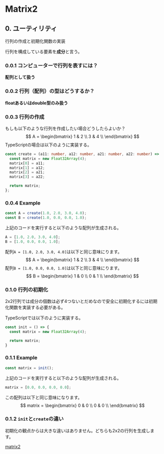 # Matrix2

## 0. ユーティリティ

行列の作成と初期化関数の実装

行列を構成している要素を**成分**と言う。

### 0.0.1 コンピューターで行列を表すには？

**配列として扱う**

### 0.0.2 行列（配列）の型はどうするか？

**floatあるいはdouble型のみ扱う**

### 0.0.3 行列の作成

もしも以下のような行列を作成したい場合どうしたらよいか？
$$
A = 
\begin{bmatrix}
1 & 2 \\
3 & 4 \\
\end{bmatrix}
$$
TypeScriptの場合は以下のように実装する。

```typescript
const create = (a11: number, a12: number, a21: number, a22: number) => {
  const matrix = new Float32Array(4);
  matrix[0] = a11;
  matrix[1] = a12;
  matrix[2] = a21;
  matrix[3] = a22;

  return matrix;
};
```

### 0.0.4 Example

```typescript
const A = create(1.0, 2.0, 3.0, 4.0);
const B = create(1.0, 0.0, 0.0, 1.0);
```

上記のコードを実行すると以下のような配列が生成される。

```typescript
A = [1.0, 2.0, 3.0, 4.0];
B = [1.0, 0.0, 0.0, 1.0];
```

配列```A = [1.0, 2.0, 3.0, 4.0]```は以下と同じ意味にります。
$$
A = 
\begin{bmatrix}
1 & 2 \\
3 & 4 \\
\end{bmatrix}
$$
配列```B = [1.0, 0.0, 0.0, 1.0]```は以下と同じ意味にります。
$$
B = 
\begin{bmatrix}
1 & 0 \\
0 & 1 \\
\end{bmatrix}
$$



### 0.1.0 行列の初期化

2x2行列では成分の個数は必ず4つないとだめなので安全に初期化するには初期化関数を実装する必要がある。

TypeScriptでは以下のように実装する。

```typescript
const init = () => {
  const matrix = new Float32Array(4);

  return matrix;
}
```



### 0.1.1  Example

```typescript
const matrix = init();
```

上記のコードを実行すると以下のような配列が生成される。

```typescript
matrix = [0.0, 0.0, 0.0, 0.0];
```

この配列は以下と同じ意味になります。
$$
matrix = 
\begin{bmatrix}
0 & 0 \\
0 & 0 \\
\end{bmatrix}
$$

### 0.1.2  ```init```と```create```の違い

初期化の観点からは大きな違いはありません。どちらも2x2の行列を生成します。

[matrix2](matrix2.md)
